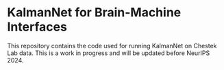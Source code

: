 # KalmanNet for Brain-Machine Interfaces

This repository contains the code used for running KalmanNet on Chestek Lab data. This is a work in progress and will be updated before NeurIPS 2024.
